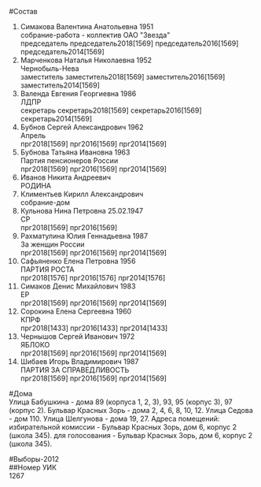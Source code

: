 #Состав  
1. Симакова Валентина Анатольевна 1951  
    собрание-работа - коллектив ОАО "Звезда"  
    председатель председатель2018[1569] председатель2016[1569] председатель2014[1569]  
2. Марченкова Наталья Николаевна 1952  
    Чернобыль-Нева  
    заместитель заместитель2018[1569] заместитель2016[1569] заместитель2014[1569]  
3. Валенда Евгения Георгиевна 1986  
    ЛДПР  
    секретарь секретарь2018[1569] секретарь2016[1569] секретарь2014[1569]  
4. Бубнов Сергей Александрович 1962  
    Апрель  
    прг2018[1569] прг2016[1569] прг2014[1569]  
5. Бубнова Татьяна Ивановна 1963  
    Партия пенсионеров России  
    прг2018[1569] прг2016[1569] прг2014[1569]  
6. Иванов Никита Андреевич  
    РОДИНА  
7. Климентьев Кирилл Александрович  
    собрание-дом  
8. Кульнова Нина Петровна 25.02.1947  
    СР  
    прг2018[1569] прг2016[1569]  
9. Рахматулина Юлия Геннадьевна 1987  
    За женщин России  
    прг2018[1569] прг2016[1569] прг2014[1569]  
10. Сафьяненко Елена Петровна 1956  
    ПАРТИЯ РОСТА  
    прг2018[1576] прг2016[1576] прг2014[1576]  
11. Симаков Денис Михайлович 1983  
    ЕР  
    прг2018[1569] прг2016[1569] прг2014[1569]  
12. Сорокина Елена Сергеевна 1960  
    КПРФ  
    прг2018[1433] прг2016[1433] прг2014[1433]  
13. Чернышов Сергей Иванович 1972  
    ЯБЛОКО  
    прг2018[1569] прг2016[1569] прг2014[1569]  
14. Шибаев Игорь Владимирович 1987  
    ПАРТИЯ ЗА СПРАВЕДЛИВОСТЬ  
    прг2018[1569] прг2016[1569] прг2014[1569]  
  
#Дома  
Улица Бабушкина - дома 89 (корпуса 1, 2, 3), 93, 95 (корпус 3), 97 (корпус 2). Бульвар Красных Зорь - дома 2, 4, 6, 8, 10, 12. Улица Седова - дом 110. Улица Шелгунова - дома 19, 27. Адреса помещений: избирательной комиссии - Бульвар Красных Зорь, дом 6, корпус 2 (школа 345). для голосования - Бульвар Красных Зорь, дом 6, корпус 2 (школа 345).  
  
#Выборы-2012  
##Номер УИК  
1267  

